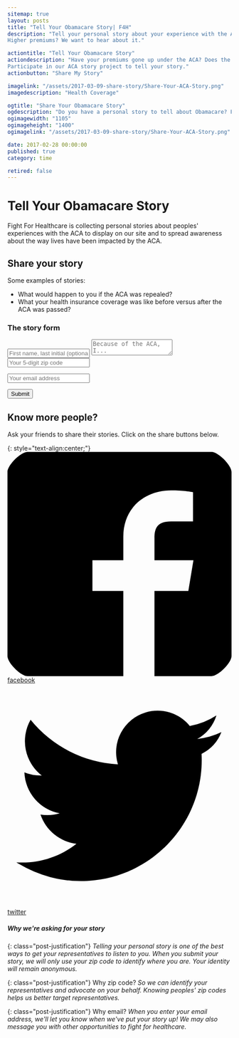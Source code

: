 ```yaml
---
sitemap: true
layout: posts
title: "Tell Your Obamacare Story| F4H"
description: "Tell your personal story about your experience with the Affordable Care Act. Better coverage? 
Higher premiums? We want to hear about it."

actiontitle: "Tell Your Obamacare Story"
actiondescription: "Have your premiums gone up under the ACA? Does the ACA give you access to care you didn't have before? 
Participate in our ACA story project to tell your story."
actionbutton: "Share My Story"

imagelink: "/assets/2017-03-09-share-story/Share-Your-ACA-Story.png"
imagedescription: "Health Coverage"

ogtitle: "Share Your Obamacare Story"
ogdescription: "Do you have a personal story to tell about Obamacare? Fight For Healthcare is collecting personal stories about peoples' experiences with the ACA to spread awareness about the way lives have been impacted by the ACA."
ogimagewidth: "1105"
ogimageheight: "1400"
ogimagelink: "/assets/2017-03-09-share-story/Share-Your-ACA-Story.png"

date: 2017-02-28 00:00:00
published: true
category: time

retired: false
---
```


<!-- TITLE -->
# Tell Your Obamacare Story

<!-- Instructions -->
Fight For Healthcare is collecting personal stories about peoples' experiences with the ACA to display on our site and to spread awareness about the way lives have been impacted by the ACA. 

## Share your story

Some examples of stories:

- What would happen to you if the ACA was repealed?
- What your health insurance coverage was like before versus after the ACA was passed?

<!-- BEGIN FORM -->

<div id="story-form">
<form name="story" action="tell-story" netlify>

<h3 id="story-form-title">The story form</h3>

<input id="story-name" class="subscribe-form-input" title="Your name" placeholder="First name, last initial (optional)" type="text" name="story-name">

<textarea id="story-text" class="subscribe-form-input" title="Your ACA story" placeholder="Because of the ACA, I..." name="story"></textarea><br/>

<input id="story-zip" class="subscribe-form-input" title="Your 5-digit zip code" placeholder="Your 5-digit zip code" type="text" pattern="[0-9]{5}" name="story-zip">

<input id="story-email" class="subscribe-form-input" title="Your valid email address" placeholder="Your email address" type="email" pattern="[a-z0-9._%+-]+@[a-z0-9.-]+\.[a-z]{2,4}$" name="story-email"><br/>

<button id="story-form-button" class="subscribe-form-button btn">Submit</button>
</form>
</div>

<!-- ENDE FORM -->

## Know more people?

Ask your friends to share their stories. Click on the share buttons below.

{: style="text-align:center;"}
<a id="fb-share-btn" href="https://www.facebook.com/dialog/feed?app_id=1257081251043986&link={{ site.url }}{{ page.url }}" target="_blank" class="share-btn btn">
<span><svg class="share-icon" xmlns="http://www.w3.org/2000/svg" viewBox="0 0 29 29"><path d="M26.4 0H2.6C1.714 0 0 1.715 0 2.6v23.8c0 .884 1.715 2.6 2.6 2.6h12.393V17.988h-3.996v-3.98h3.997v-3.062c0-3.746 2.835-5.97 6.177-5.97 1.6 0 2.444.173 2.845.226v3.792H21.18c-1.817 0-2.156.9-2.156 2.168v2.847h5.045l-.66 3.978h-4.386V29H26.4c.884 0 2.6-1.716 2.6-2.6V2.6c0-.885-1.716-2.6-2.6-2.6z"/></svg></span>
<span class="share-text"> facebook</span>
</a>
<a id="twitter-share-btn" href="https://twitter.com/intent/tweet?url={{ site.url }}{{ post.url }}&via=fight4healthcre&text=Tell%20your%20Obamacare%20story.%20I%20just%20told%20mine.&hashtags=SavetheACA%2C%20Fight4OurHealth" class="share-btn btn" target="_blank" >
<span><svg class="share-icon" xmlns="http://www.w3.org/2000/svg" viewBox="0 0 28 28"><path d="M24.253 8.756C24.69 17.08 18.297 24.182 9.97 24.62a15.093 15.093 0 0 1-8.86-2.32c2.702.18 5.375-.648 7.507-2.32a5.417 5.417 0 0 1-4.49-3.64c.802.13 1.62.077 2.4-.154a5.416 5.416 0 0 1-4.412-5.11 5.43 5.43 0 0 0 2.168.387A5.416 5.416 0 0 1 2.89 4.498a15.09 15.09 0 0 0 10.913 5.573 5.185 5.185 0 0 1 3.434-6.48 5.18 5.18 0 0 1 5.546 1.682 9.076 9.076 0 0 0 3.33-1.317 5.038 5.038 0 0 1-2.4 2.942 9.068 9.068 0 0 0 3.02-.85 5.05 5.05 0 0 1-2.48 2.71z"/></svg></span>
<span class="share-text"> twitter</span>
</a>

<!-- Buttons end here -->

<!-- Justification -->
##### Why we're asking for your story

{: class="post-justification"}
*Telling your personal story is one of the best ways to get your representatives to listen to you. When you submit your story, we will only use your zip code to identify where you are. Your identity will remain anonymous.*

{: class="post-justification"}
Why zip code? *So we can identify your representatives and advocate on your behalf. Knowing peoples' zip codes helps us better target representatives.*

{: class="post-justification"}
Why email? *When you enter your email address, we'll let you know when we've put your story up! We may also message you with other opportunities to fight for healthcare.*




